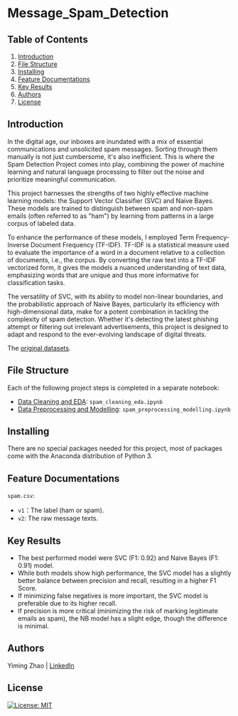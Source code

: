 # Message_Spam_Detection

## Table of Contents
1. [Introduction](#Introduction)
2. [File Structure](#FileStructure)
3. [Installing](#Installing)
4. [Feature Documentations](#FeatureDocumentations)
5. [Key Results](#KeyResults)
6. [Authors](#Authors)
7. [License](#License)

<a name="Introduction"></a>
## Introduction

In the digital age, our inboxes are inundated with a mix of essential communications and unsolicited spam messages. Sorting through them manually is not just cumbersome, it's also inefficient. This is where the Spam Detection Project comes into play, combining the power of machine learning and natural language processing to filter out the noise and prioritize meaningful communication.

This project harnesses the strengths of two highly effective machine learning models: the Support Vector Classifier (SVC) and Naive Bayes. These models are trained to distinguish between spam and non-spam emails (often referred to as "ham") by learning from patterns in a large corpus of labeled data.

To enhance the performance of these models, I employed Term Frequency-Inverse Document Frequency (TF-IDF). TF-IDF is a statistical measure used to evaluate the importance of a word in a document relative to a collection of documents, i.e., the corpus. By converting the raw text into a TF-IDF vectorized form, it gives the models a nuanced understanding of text data, emphasizing words that are unique and thus more informative for classification tasks.

The versatility of SVC, with its ability to model non-linear boundaries, and the probabilistic approach of Naive Bayes, particularly its efficiency with high-dimensional data, make for a potent combination in tackling the complexity of spam detection. Whether it's detecting the latest phishing attempt or filtering out irrelevant advertisements, this project is designed to adapt and respond to the ever-evolving landscape of digital threats.

The [original datasets](https://archive.ics.uci.edu/dataset/228/sms+spam+collection).

<a name="FileStructure"></a>
## File Structure
Each of the following project steps is completed in a separate notebook:
- [Data Cleaning and EDA](https://github.com/YimingZ13/Message_Spam_Detection_with_SVC_Naive_Bayes/blob/main/spam_cleaning_eda.ipynb): `spam_cleaning_eda.ipynb`
- [Data Preprocessing and Modelling](https://github.com/YimingZ13/Message_Spam_Detection_with_SVC_Naive_Bayes/blob/main/spam_preprocessing_modelling.ipynb): `spam_preprocessing_modelling.ipynb`

<a name="Installing"></a>
## Installing
There are no special packages needed for this project, most of packages come with the Anaconda distribution of Python 3.

<a name="FeatureDocumentations"></a>
## Feature Documentations
`spam.csv`:
- `v1`：The label (ham or spam).
- `v2`: The raw message texts.
  
<a name="KeyResults"></a>
## Key Results
- The best performed model were SVC (F1: 0.92) and Naive Bayes (F1: 0.91) model.
- While both models show high performance, the SVC model has a slightly better balance between precision and recall, resulting in a higher F1 Score.
- If minimizing false negatives is more important, the SVC model is preferable due to its higher recall.
- If precision is more critical (minimizing the risk of marking legitimate emails as spam), the NB model has a slight edge, though the difference is minimal.

<a name="Authors"></a>
## Authors
Yiming Zhao | [LinkedIn](https://www.linkedin.com/in/yiming-zhao13/)

<a name="License"></a>
## License
[![License: MIT](https://img.shields.io/badge/License-MIT-yellow.svg)](https://opensource.org/licenses/MIT)
